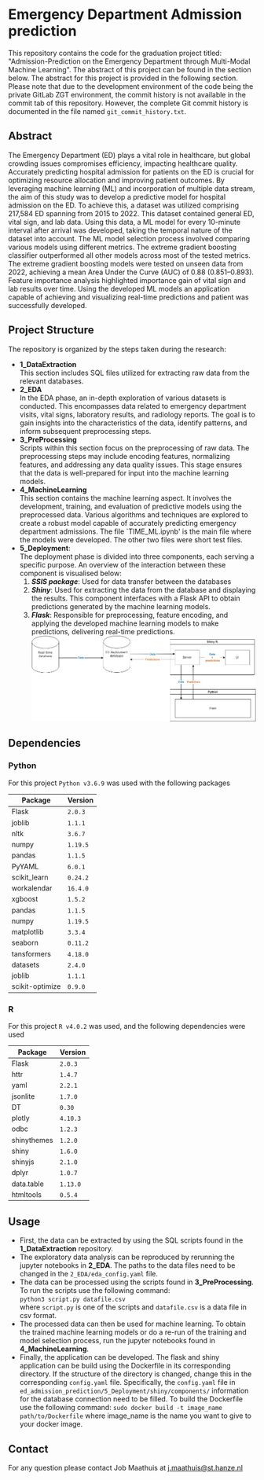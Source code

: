 # Emergency Department Admission prediction
This repository contains the code for the graduation project titled: "Admission-Prediction on the Emergency Department through Multi-Modal Machine Learning". 
The abstract of this project can be found in the section below. The abstract for this project is provided in the following section. Please note that due to the development environment of the code being the private GitLab ZGT environment, the commit history is not available in the commit tab of this repository. However, the complete Git commit history is documented in the file named `git_commit_history.txt`.

## Abstract
The Emergency Department (ED) plays a vital role in healthcare, but global crowding issues compromises efficiency, impacting healthcare quality. Accurately predicting hospital admission for patients on the ED is crucial for optimizing resource allocation and improving patient outcomes. By leveraging machine learning (ML) and incorporation of multiple data stream, the aim of this study was to develop a predictive model for hospital admission on the ED. To achieve this, a dataset was utilized comprising 217,584 ED spanning from 2015 to 2022. This dataset contained general ED, vital sign, and lab data. Using this data, a ML model for every 10-minute interval after arrival was developed, taking the temporal nature of the dataset into account. The ML model selection process involved comparing various models using different metrics. The extreme gradient boosting classifier outperformed all other models across most of the tested metrics. The extreme gradient boosting models were tested on unseen data from 2022, achieving a mean Area Under the Curve (AUC) of 0.88 (0.851–0.893). Feature importance analysis highlighted importance gain of vital sign and lab results over time. Using the developed ML models an application capable of achieving and visualizing real-time predictions and patient was successfully developed.

## Project Structure
The repository is organized by the steps taken during the research:  
* **1_DataExtraction**  
 This section includes SQL files utilized for extracting raw data from the relevant databases.
* **2_EDA**  
 In the EDA phase, an in-depth exploration of various datasets is conducted. This encompasses data related to emergency department visits, vital signs, laboratory results, and radiology reports. The goal is to gain insights into the characteristics of the data, identify patterns, and inform subsequent preprocessing steps.
* **3_PreProcessing**  
 Scripts within this section focus on the preprocessing of raw data. The preprocessing steps may include encoding features, normalizing features, and addressing any data quality issues. This stage ensures that the data is well-prepared for input into the machine learning models.
* **4_MachineLearning**  
 This section contains the machine learning aspect. It involves the development, training, and evaluation of predictive models using the preprocessed data. Various algorithms and techniques are explored to create a robust model capable of accurately predicting emergency department admissions. The file `TIME_ML.ipynb' is the main file where the models were developed. The other two files were short test files.  
* **5_Deployment**:  
The deployment phase is divided into three components, each serving a specific purpose. An overview of the interaction between these component is visualised below:
    1. _**SSIS package**_: Used for data transfer between the databases
    2. _**Shiny**_: Used for extracting the data from the database and displaying the results. This component interfaces with a Flask API to obtain predictions generated by the machine learning models.
    3. _**Flask**_: Responsible for preprocessing, feature encoding, and applying the developed machine learning models to make predictions, delivering real-time predictions.
![Overview of application](deployment_diagram.jpg)

## Dependencies
### Python
For this project `Python v3.6.9` was used with the following packages

| Package         | Version  |
|-----------------|----------|
| Flask           | `2.0.3`  |
| joblib          | `1.1.1`  |
| nltk            | `3.6.7`  |
| numpy           | `1.19.5` |
| pandas          | `1.1.5`  |
| PyYAML          | `6.0.1`  |
| scikit_learn    | `0.24.2` |
| workalendar     | `16.4.0` |
| xgboost         | `1.5.2`  |
| pandas          | `1.1.5`  |
| numpy           | `1.19.5` |
| matplotlib      | `3.3.4`  |
| seaborn         | `0.11.2` |
| tansformers     | `4.18.0` |
| datasets        | `2.4.0`  |
| joblib          | `1.1.1`  |
| scikit-optimize | `0.9.0`  |


### R
For this project `R v4.0.2` was used, and the following dependencies were used  

| Package         | Version  |
|-----------------|----------|
| Flask           | `2.0.3`  |
| httr            | `1.4.7`  |
| yaml            | `2.2.1`  |
| jsonlite        | `1.7.0`  |
| DT              | `0.30`   |
| plotly          | `4.10.3` |
| odbc            | `1.2.3`  |
| shinythemes     | `1.2.0`  |
| shiny           | `1.6.0`  |
| shinyjs         | `2.1.0`  |
| dplyr           | `1.0.7`  |
| data.table      | `1.13.0` |
| htmltools       | `0.5.4`  |



## Usage
* First, the data can be extracted by using the SQL scripts found in the **1_DataExtraction** repository.  
* The exploratory data analysis can be reproduced by rerunning the jupyter notebooks in **2_EDA**. The paths to the data files need to be changed in the `2_EDA/eda_config.yaml` file.  
* The data can be processed using the scripts found in **3_PreProcessing**. To run the scripts use the following command:  
`python3 script.py datafile.csv`  
where `script.py` is one of the scripts and `datafile.csv` is a data file in csv format.  
* The processed data can then be used for machine learning. To obtain the trained machine learning models or do a re-run of the training and model selection process, run the jupyter notebooks found in **4_MachineLearning**.
* Finally, the application can be developed. The flask and shiny application can be build using the Dockerfile in its corresponding directory. If the structure of the directory is changed, change this in the corresponding `config.yaml` file. Specifically, the `config.yaml` file in `ed_admission_prediction/5_Deployment/shiny/components/` information for the database connection need to be filled. To build the Dockerfile use the following command:
`sudo docker build -t image_name path/to/Dockerfile`
where image_name is the name you want to give to your docker image.



## Contact
For any question please contact Job Maathuis at j.maathuis@st.hanze.nl




